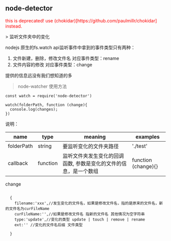 ## node-detector

<p style="color:red">this is deprecated! use (chokidar)[https://github.com/paulmillr/chokidar] instead.</p>
> 监听文件夹中的变化

nodejs 原生的fs.watch api监听事件中拿到的事件类型只有两种：
1. 文件新建，删除，修改文件名 对应事件类型：rename
2. 文件内容的修改 对应事件类型：change

提供的信息远没有我们想知道的多

> node-watcher 使用方法

```
const watch = require('node-detector')

watch(folderPath, function (change){
  console.log(changes);
})

```
说明：

| name | type | meaning | examples |
|------|------|------|-------|
| folderPath | string | 要监听变化的文件夹路径 | './test' |
| callback | function | 监听文件夹发生变化的回调函数, 参数是变化的文件的信息，是一个数组 | function (change){}|


change
```

  {
    filename:'xxx',//发生变化的文件名，如果是修改文件名，指的是原来的文件名，新的文件名为curFileName
    curFileName:'',//如果是修改文件名 指新的文件名 其他情况为空字符串
    type:'update',//变化的类型 update | touch | remove | rename
    ext:'' //变化的文件名后缀 文件类型

  }

```
